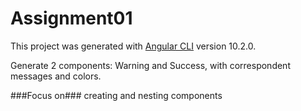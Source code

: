 # Assignment01

This project was generated with [Angular CLI](https://github.com/angular/angular-cli) version 10.2.0.

Generate 2 components: Warning and Success, with correspondent messages and colors.

###Focus on### creating and nesting components
